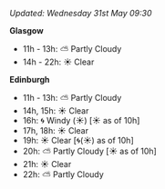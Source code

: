 *Updated: Wednesday 31st May 09:30*

**Glasgow**

* 11h - 13h: :partly_sunny: Partly Cloudy
* 14h - 22h: :sunny: Clear

**Edinburgh**

* 11h - 13h: :partly_sunny: Partly Cloudy
* 14h, 15h: :sunny: Clear
* 16h: :cyclone: Windy (:sunny:) [:sunny: as of 10h]
* 17h, 18h: :sunny: Clear
* 19h: :sunny: Clear [:cyclone:(:sunny:) as of 10h]
* 20h: :partly_sunny: Partly Cloudy [:sunny: as of 10h]
* 21h: :sunny: Clear
* 22h: :partly_sunny: Partly Cloudy

